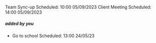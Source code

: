 Team Sync-up Scheduled: 10:00 05/09/2023
Client Meeting Scheduled: 14:00 05/09/2023


##### added by you
- Go to school Scheduled: 13:00 24/05/23
